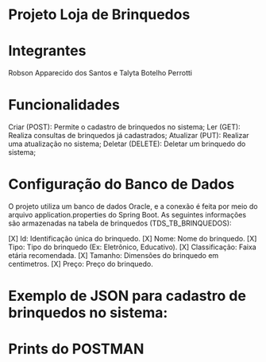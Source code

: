 # Projeto Loja de Brinquedos 

# Integrantes
Robson Apparecido dos Santos e Talyta Botelho Perrotti

# Funcionalidades
Criar (POST): Permite o cadastro de brinquedos no sistema;
Ler (GET): Realiza consultas de brinquedos já cadastrados;
Atualizar (PUT): Realizar uma atualização no sistema;
Deletar (DELETE): Deletar um brinquedo do sistema;

# Configuração do Banco de Dados
O projeto utiliza um banco de dados Oracle, e a conexão é feita por meio do arquivo application.properties do Spring Boot. As seguintes informações são armazenadas na tabela de brinquedos (TDS_TB_BRINQUEDOS):

[X] Id: Identificação única do brinquedo.
[X] Nome: Nome do brinquedo.
[X] Tipo: Tipo do brinquedo (Ex: Eletrônico, Educativo).
[X] Classificação: Faixa etária recomendada.
[X] Tamanho: Dimensões do brinquedo em centimetros.
[X] Preço: Preço do brinquedo.

# Exemplo de JSON para cadastro de brinquedos no sistema:

# Prints do POSTMAN
